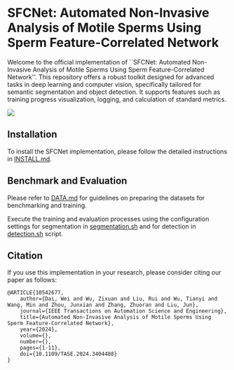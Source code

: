 # SFCNet: Automated Non-Invasive Analysis of Motile Sperms Using Sperm Feature-Correlated Network
Welcome to the official implementation of ``SFCNet: Automated Non-Invasive Analysis of Motile Sperms Using Sperm Feature-Correlated Network''. This repository offers a robust toolkit designed for advanced tasks in deep learning and computer vision, specifically tailored for semantic segmentation and object detection. It supports features such as training progress visualization, logging, and calculation of standard metrics.


![](./readme/architecture.jpg)


## Installation

To install the SFCNet implementation, please follow the detailed instructions in [INSTALL.md](readme/INSTALL.md).

## Benchmark and Evaluation

Please refer to [DATA.md](readme/DATA.md) for guidelines on preparing the datasets for benchmarking and training.

Execute the training and evaluation processes using the configuration settings for segmentation in [segmentation.sh](shell/segmentation.sh) and for detection in [detection.sh](shell/detection.sh) script.


## Citation

If you use this implementation in your research, please consider citing our paper as follows:

    @ARTICLE{10542677,
        author={Dai, Wei and Wu, Zixuan and Liu, Rui and Wu, Tianyi and Wang, Min and Zhou, Junxian and Zhang, Zhuoran and Liu, Jun},
        journal={IEEE Transactions on Automation Science and Engineering}, 
        title={Automated Non-Invasive Analysis of Motile Sperms Using Sperm Feature-Correlated Network}, 
        year={2024},
        volume={},
        number={},
        pages={1-11},
        doi={10.1109/TASE.2024.3404488}
    }